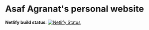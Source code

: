 # Asaf Agranat's personal website

**Netlify build status**: [![Netlify Status](https://api.netlify.com/api/v1/badges/ab154e85-adc6-479a-a75b-c451466c6261/deploy-status)](https://app.netlify.com/sites/asafagranat/deploys)

